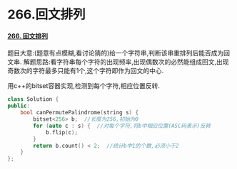 # 266.回文排列

#### [266. 回文排列](https://leetcode-cn.com/problems/palindrome-permutation/)

题目大意:\(题意有点模糊,看讨论猜的\)给一个字符串,判断该串重排列后能否成为回文串. 解题思路:看字符串每个字符的出现频率,出现偶数次的必然能组成回文,出现奇数次的字符最多只能有1个,这个字符即作为回文的中心.

用c++的bitset容器实现,检测到每个字符,相应位置反转.

```cpp
class Solution {
public:
    bool canPermutePalindrome(string s) {
        bitset<256> b;  //长度为256,初始为0
        for (auto c : s) {  //对每个字符,将b中相应位置(ASC码表示)反转
            b.flip(c);
        }
        return b.count() < 2;  //统计b中1的个数,必须小于2
    }
};
```

